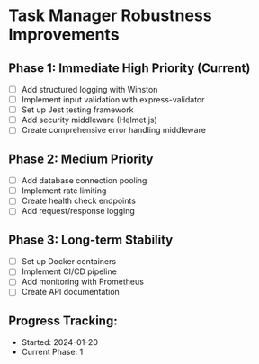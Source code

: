 # Task Manager Robustness Improvements

## Phase 1: Immediate High Priority (Current)
- [ ] Add structured logging with Winston
- [ ] Implement input validation with express-validator
- [ ] Set up Jest testing framework
- [ ] Add security middleware (Helmet.js)
- [ ] Create comprehensive error handling middleware

## Phase 2: Medium Priority
- [ ] Add database connection pooling
- [ ] Implement rate limiting
- [ ] Create health check endpoints
- [ ] Add request/response logging

## Phase 3: Long-term Stability
- [ ] Set up Docker containers
- [ ] Implement CI/CD pipeline
- [ ] Add monitoring with Prometheus
- [ ] Create API documentation

## Progress Tracking:
- Started: 2024-01-20
- Current Phase: 1
